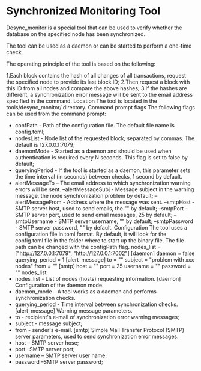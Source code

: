 # Synchronized Monitoring Tool

Desync_monitor is a special tool that can be used to verify whether the database on the specified node has been synchronized.

The tool can be used as a daemon or can be started to perform a one-time check.

The operating principle of the tool is based on the following:

1.Each block contains the hash of all changes of all transactions, request the specified node to provide its last block ID;
2.Then request a block with this ID from all nodes and compare the above hashes;
3.If the hashes are different, a synchronization error message will be sent to the email address specified in the command.
Location
The tool is located in the tools/desync_monitor/ directory.
Command prompt flags
The following flags can be used from the command prompt:
- confPath - Path of the configuration file. The default file name is config.toml;
- nodesList - Node list of the requested block, separated by commas. The default is 127.0.0.1:7079;
- daemonMode - Started as a daemon and should be used when authentication is required every N seconds. This flag is set to false by default;
- queryingPeriod - If the tool is started as a daemon, this parameter sets the time interval (in seconds) between checks, 1 second by default.
- alertMessageTo – The email address to which synchronization warning errors will be sent.
–alertMessageSubj - Message subject in the warning message, the node synchronization problem by default;
–alertMessageFrom - Address where the message was sent.
–smtpHost - SMTP server host, used to send emails, the "" by default;
–smtpPort - SMTP server port, used to send email messages, 25 by default;
–smtpUsername - SMTP server username, "" by default;
–smtpPassword - SMTP server password, "" by default.
Configuration
The tool uses a configuration file in toml format.
By default, it will look for the config.toml file in the folder where to start up the binary file.
The file path can be changed with the configPath flag.
nodes_list \= ["http://127.0.0.1:7079", "http://127.0.0.1:7002"]
[daemon]
daemon \= false
querying_period \= 1
[alert_message]
to \= ""
subject \= "problem with xxx nodes"
from \= ""
[smtp]
host \= ""
port \= 25
username \= ""
password \= ""
nodes_list
- nodes_list - List of nodes (hosts) requesting information.
[daemon]
Configuration of the daemon mode.
- daemon_mode – A tool works as a daemon and performs synchronization checks.
- querying_period - Time interval between synchronization checks.
[alert_message]
Warning message parameters.
- to - recipient's e-mail of synchronization error warning messages;
- subject - message subject;
- from - sender's e-mail.
[smtp]
Simple Mail Transfer Protocol (SMTP) server parameters, used to send synchronization error messages.
- host – SMTP server hose;
- port –SMTP server port; 
- username – SMTP server user name; 
- password –SMTP server password; 